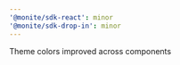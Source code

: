 ```yaml
---
'@monite/sdk-react': minor
'@monite/sdk-drop-in': minor
---
```


Theme colors improved across components
